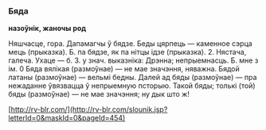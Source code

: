 ### Бяда
**назоўнік, жаночы род**

Няшчасце, гора. Дапамагчы ў бядзе. Беды цярпець — каменное сэрца мець (прыказка). Б. па бядзе, як па нітцы ідзе (прыказка). 2. Нястача, галеча. Ухаце — б. З. у знач. выказніка: Дрэнна; непрыемнасць. Б. мне з ім. 0 Бяда вялікая (размоўнае) — не мае значэння, няважна. Бядой латаны (размоўнае) — вельмі бедны. Далей ад бяды (размоўнае) — пра нежаданне ўвязвацца ў непрыемную псторыю. Такой бяды; толькі (той) бяды (размоўнае) — не мае значэння; ну дык што ж!

<a rel="author">[http://rv-blr.com/](http://rv-blr.com/slounik.jsp?letterId=0&maskId=0&pageId=454)</a>
